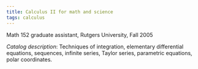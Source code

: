 ```yaml
---
title: Calculus II for math and science
tags: calculus
---
```


Math 152 graduate assistant, Rutgers University, Fall 2005<!--more-->

*Catalog description*: Techniques of integration, elementary differential equations, sequences, infinite series, Taylor series, parametric equations, polar coordinates.

